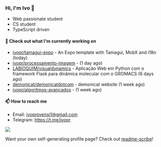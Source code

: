 ### Hi, I'm Ivo 👋

* Web passionate student
* CS student
* TypeScript driven

#### 👷 Check out what I'm currently working on

- [ivopr/tamagui-expo](https://github.com/ivopr/tamagui-expo) - An Expo template with Tamagui, MobX and i18n (today)
- [ivopr/processamento-imagem](https://github.com/ivopr/processamento-imagem) -  (1 day ago)
- [LABIOQUIM/visualdynamics](https://github.com/LABIOQUIM/visualdynamics) - Aplicação Web em Python com o framework Flask para dinâmica molecular com o GROMACS (6 days ago)
- [demonicat/demonicatdotcom](https://github.com/demonicat/demonicatdotcom) - demonicat website (1 week ago)
- [ivopr/algoritmos-avancados](https://github.com/ivopr/algoritmos-avancados) -  (1 week ago)

#### 📫 How to reach me

- Email: [ivoprovensi1@gmail.com](mailto://ivoprovensi1@gmail.com)
- Telegram: https://t.me/ivopr

![](https://github-readme-stats.vercel.app/api/top-langs/?username=ivopr&layout=compact&theme=react)

Want your own self-generating profile page? Check out [readme-scribe](https://github.com/muesli/readme-scribe)!
